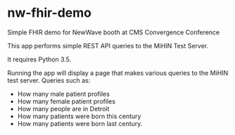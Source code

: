 # nw-fhir-demo
Simple FHIR demo for NewWave booth at CMS Convergence Conference

This app performs simple REST API queries to the MiHIN Test Server.

It requires Python 3.5.

Running the app will display a page that makes various queries to the MiHIN test server.
Queries such as:

- How many male patient profiles
- How many female patient profiles
- How many people are in Detroit
- How many patients were born this century
- How many patients were born last century.

